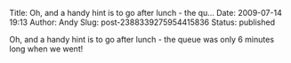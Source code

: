 Title: Oh, and a handy hint is to go after lunch - the qu...
Date: 2009-07-14 19:13
Author: Andy
Slug: post-2388339275954415836
Status: published

Oh, and a handy hint is to go after lunch - the queue was only 6 minutes long when we went!

